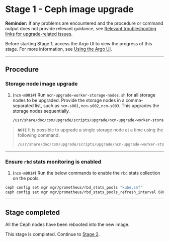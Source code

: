 # Stage 1 - Ceph image upgrade

**Reminder:** If any problems are encountered and the procedure or command output does not provide relevant guidance, see
[Relevant troubleshooting links for upgrade-related issues](README.md#relevant-troubleshooting-links-for-upgrade-related-issues).

Before starting Stage 1, access the Argo UI to view the progress of this stage. For more information, see [Using the Argo UI](../operations/argo/Using_the_Argo_UI.md).

***

## Procedure

### Storage node image upgrade

1. (`ncn-m001#`) Run `ncn-upgrade-worker-storage-nodes.sh` for all storage nodes to be upgraded. Provide the storage nodes in a comma-separated list, such as `ncn-s001,ncn-s002,ncn-s003`. This upgrades the storage nodes sequentially.

    ```bash
    /usr/share/doc/csm/upgrade/scripts/upgrade/ncn-upgrade-worker-storage-nodes.sh ncn-s001,ncn-s002,ncn-s003
    ```

> **`NOTE`**
> It is possible to upgrade a single storage node at a time using the following command.
>
>```bash
> /usr/share/doc/csm/upgrade/scripts/upgrade/ncn-upgrade-worker-storage-nodes.sh ncn-s001
>```

***

### Ensure `rbd` stats monitoring is enabled

1. (`ncn-m001#`) Run the below commands to enable the `rbd` stats collection on the pools.

```bash
ceph config set mgr mgr/prometheus/rbd_stats_pools "kube,smf"
ceph config set mgr mgr/prometheus/rbd_stats_pools_refresh_interval 600
```

***

## Stage completed

All the Ceph nodes have been rebooted into the new image.

This stage is completed. Continue to [Stage 2](Stage_2.md).
